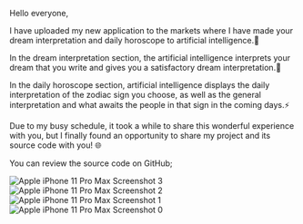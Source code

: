 Hello everyone,

I have uploaded my new application to the markets where I have made your dream interpretation and daily horoscope to artificial intelligence.📱

In the dream interpretation section, the artificial intelligence interprets your dream that you write and gives you a satisfactory dream interpretation.🌙

In the daily horoscope section, artificial intelligence displays the daily interpretation of the zodiac sign you choose, as well as the general interpretation and what awaits the people in that sign in the coming days.⚡️

Due to my busy schedule, it took a while to share this wonderful experience with you, but I finally found an opportunity to share my project and its source code with you! 🌐

You can review the source code on GitHub; 



![Apple iPhone 11 Pro Max Screenshot 3](https://github.com/omerfi66/Burc-Ruya/assets/120007024/2aa88391-4c08-404c-823d-a65aa2ddb60b)
![Apple iPhone 11 Pro Max Screenshot 2](https://github.com/omerfi66/Burc-Ruya/assets/120007024/0448640c-b872-47bf-a91b-8ea8c8b120f3)
![Apple iPhone 11 Pro Max Screenshot 1](https://github.com/omerfi66/Burc-Ruya/assets/120007024/a9166e66-847f-492c-b6cc-25dbd47160cf)
![Apple iPhone 11 Pro Max Screenshot 0](https://github.com/omerfi66/Burc-Ruya/assets/120007024/b5bfec03-a93e-4a07-b0c1-ed9001cf04a7)
